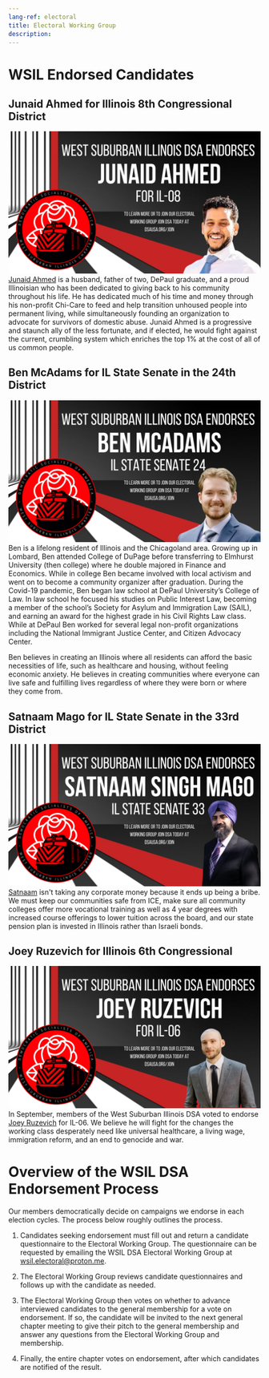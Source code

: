 ```yaml
---
lang-ref: electoral
title: Electoral Working Group
description: 
---
```


# WSIL Endorsed Candidates

## Junaid Ahmed for Illinois 8th Congressional District
![WSIL DSA Endorses Junaid Ahmed for Illinois 8th Congressional](assets/images/junaid-endorsement.png)
[Junaid Ahmed](https://junaidforus.com/) is a husband, father of two, DePaul graduate, and a proud Illinoisian who has been dedicated to giving back to his community throughout his life. He has dedicated much of his time and money through his non-profit Chi-Care to feed and help transition unhoused people into permanent living, while simultaneously founding an organization to advocate for survivors of domestic abuse. Junaid Ahmed is a progressive and staunch ally of the less fortunate, and if elected, he would fight against the current, crumbling system which enriches the top 1% at the cost of all of us common people.

## Ben McAdams for IL State Senate in the 24th District
![WSIL DSA Endorses Ben McAdams for IL Senate in the 24th](assets/images/ben-endorsement.png)
Ben is a lifelong resident of Illinois and the Chicagoland area. Growing up in Lombard, Ben attended College of DuPage before transferring to Elmhurst University (then college) where he double majored in Finance and Economics. While in college Ben became involved with local activism and went on to become a community organizer after graduation. During the Covid-19 pandemic, Ben began law school at DePaul University’s College of Law. In law school he focused his studies on Public Interest Law, becoming a member of the school’s Society for Asylum and Immigration Law (SAIL), and earning an award for the highest grade in his Civil Rights Law class. While at DePaul Ben worked for several legal non-profit organizations including the National Immigrant Justice Center, and Citizen Advocacy Center.

Ben believes in creating an Illinois where all residents can afford the basic necessities of life, such as healthcare and housing, without feeling economic anxiety. He believes in creating communities where everyone can live safe and fulfilling lives regardless of where they were born or where they come from.

## Satnaam Mago for IL State Senate in the 33rd District
![WSIL DSA Endorses Satnaam Mago for IL Senate in the 33rd](assets/images/satnaam-endorsement.png)
[Satnaam](https://www.letsgomago.com/) isn't taking any corporate money because it ends up being a bribe. We must keep our communities safe from ICE, make sure all community colleges offer more vocational training as well as 4 year degrees with increased course offerings to lower tuition across the board, and our state pension plan is invested in Illinois rather than Israeli bonds.

## Joey Ruzevich for Illinois 6th Congressional
![WSIL DSA Endorses Joey Ruzevich for Illinois 6th Congressional](assets/images/ruzevich-endorsement.png)
In September, members of the West Suburban Illinois DSA voted to endorse [Joey Ruzevich](https://www.joey4congress.com/) for IL-06. We believe he will fight for the changes the working class desperately need like universal healthcare, a living wage, immigration reform, and an end to genocide and war.

# Overview of the WSIL DSA Endorsement Process
Our members democratically decide on campaigns we endorse in each election cycles.  The process below roughly outlines the process.

1. Candidates seeking endorsement must fill out and return a candidate questionnaire to the Electoral Working Group.  The questionnaire can be requested by emailing the WSIL DSA Electoral Working Group at [wsil.electoral@proton.me](mailto:wsil.electoral@proton.me).

2. The Electoral Working Group reviews candidate questionnaires and follows up with the candidate as needed.

3. The Electoral Working Group then votes on whether to advance interviewed candidates to the general membership for a vote on endorsement.  If so, the candidate will be invited to the next general chapter meeting to give their pitch to the general membership and answer any questions from the Electoral Working Group and membership.

4. Finally, the entire chapter votes on endorsement, after which candidates are notified of the result.
